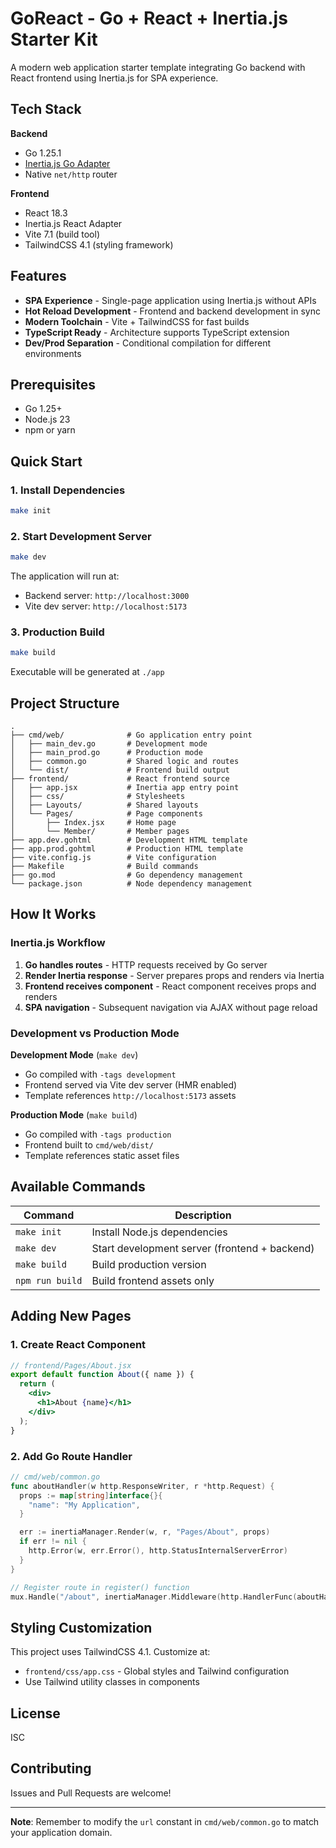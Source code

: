 # GoReact - Go + React + Inertia.js Starter Kit

A modern web application starter template integrating Go backend with React frontend using Inertia.js for SPA experience.

## Tech Stack

**Backend**
- Go 1.25.1
- [Inertia.js Go Adapter](https://github.com/petaki/inertia-go)
- Native `net/http` router

**Frontend**
- React 18.3
- Inertia.js React Adapter
- Vite 7.1 (build tool)
- TailwindCSS 4.1 (styling framework)

## Features

- **SPA Experience** - Single-page application using Inertia.js without APIs
- **Hot Reload Development** - Frontend and backend development in sync
- **Modern Toolchain** - Vite + TailwindCSS for fast builds
- **TypeScript Ready** - Architecture supports TypeScript extension
- **Dev/Prod Separation** - Conditional compilation for different environments

## Prerequisites

- Go 1.25+
- Node.js 23
- npm or yarn

## Quick Start

### 1. Install Dependencies

```bash
make init
```

### 2. Start Development Server

```bash
make dev
```

The application will run at:
- Backend server: `http://localhost:3000`
- Vite dev server: `http://localhost:5173`

### 3. Production Build

```bash
make build
```

Executable will be generated at `./app`

## Project Structure

```
.
├── cmd/web/              # Go application entry point
│   ├── main_dev.go       # Development mode
│   ├── main_prod.go      # Production mode
│   ├── common.go         # Shared logic and routes
│   └── dist/             # Frontend build output
├── frontend/             # React frontend source
│   ├── app.jsx           # Inertia app entry point
│   ├── css/              # Stylesheets
│   ├── Layouts/          # Shared layouts
│   └── Pages/            # Page components
│       ├── Index.jsx     # Home page
│       └── Member/       # Member pages
├── app.dev.gohtml        # Development HTML template
├── app.prod.gohtml       # Production HTML template
├── vite.config.js        # Vite configuration
├── Makefile              # Build commands
├── go.mod                # Go dependency management
└── package.json          # Node dependency management
```

## How It Works

### Inertia.js Workflow

1. **Go handles routes** - HTTP requests received by Go server
2. **Render Inertia response** - Server prepares props and renders via Inertia
3. **Frontend receives component** - React component receives props and renders
4. **SPA navigation** - Subsequent navigation via AJAX without page reload

### Development vs Production Mode

**Development Mode** (`make dev`)
- Go compiled with `-tags development`
- Frontend served via Vite dev server (HMR enabled)
- Template references `http://localhost:5173` assets

**Production Mode** (`make build`)
- Go compiled with `-tags production`
- Frontend built to `cmd/web/dist/`
- Template references static asset files

## Available Commands

| Command | Description |
|---------|-------------|
| `make init` | Install Node.js dependencies |
| `make dev` | Start development server (frontend + backend) |
| `make build` | Build production version |
| `npm run build` | Build frontend assets only |

## Adding New Pages

### 1. Create React Component

```jsx
// frontend/Pages/About.jsx
export default function About({ name }) {
  return (
    <div>
      <h1>About {name}</h1>
    </div>
  );
}
```

### 2. Add Go Route Handler

```go
// cmd/web/common.go
func aboutHandler(w http.ResponseWriter, r *http.Request) {
  props := map[string]interface{}{
    "name": "My Application",
  }

  err := inertiaManager.Render(w, r, "Pages/About", props)
  if err != nil {
    http.Error(w, err.Error(), http.StatusInternalServerError)
  }
}

// Register route in register() function
mux.Handle("/about", inertiaManager.Middleware(http.HandlerFunc(aboutHandler)))
```

## Styling Customization

This project uses TailwindCSS 4.1. Customize at:

- `frontend/css/app.css` - Global styles and Tailwind configuration
- Use Tailwind utility classes in components

## License

ISC

## Contributing

Issues and Pull Requests are welcome!

---

**Note**: Remember to modify the `url` constant in `cmd/web/common.go` to match your application domain.
